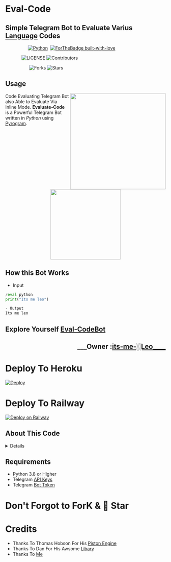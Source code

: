 # Eval-Code
## Simple Telegram Bot to Evaluate Varius [Language](https://github.com/Roshan-Here/Eval-Code/blob/main/README.md#supported-languages) Codes
&nbsp;&nbsp;&nbsp;&nbsp;&nbsp;&nbsp;&nbsp;&nbsp;&nbsp;&nbsp;&nbsp;&nbsp;&nbsp;&nbsp;&nbsp;&nbsp;&nbsp;&nbsp;[![Python](http://forthebadge.com/images/badges/made-with-python.svg)](https://python.org)&nbsp;
[![ForTheBadge built-with-love](http://ForTheBadge.com/images/badges/built-with-love.svg)](https://github.com/Roshan-Here/)


&nbsp;&nbsp;&nbsp;&nbsp;&nbsp;&nbsp;&nbsp;&nbsp;&nbsp;&nbsp;&nbsp;&nbsp;&nbsp;![LICENSE](https://img.shields.io/github/license/its-leo-bitch/Eval-Code?style=for-the-badge&logo=appveyor)&nbsp;![Contributors](https://img.shields.io/github/contributors/Roshan-Here/Eval-Code?style=for-the-badge&logo=appveyor)


&nbsp;&nbsp;&nbsp;&nbsp;&nbsp;&nbsp;&nbsp;&nbsp;&nbsp;&nbsp;&nbsp;&nbsp;&nbsp;&nbsp;&nbsp;&nbsp;&nbsp;&nbsp;&nbsp;![Forks](https://img.shields.io/github/forks/its-leo-bitch/Eval-Code?style=for-the-badge&logo=appveyor)&nbsp;![Stars](https://img.shields.io/github/stars/Roshan-Here/Eval-Code?style=for-the-badge&logo=appveyor)

## Usage
<img src="https://telegra.ph/file/e76d40ed899c2abd87209.jpg" width="300" align="right">

Code Evaluating Telegram Bot
also Able to Evaluate Via Inline Mode.
**Evaluate-Code** is a Powerful Telegram Bot written in _Python_ using [Pyrogram](https://github.com/pyrogram/pyrogram).
<br>
<p align="center">
    <a href="https://telegram.dog/WONKRU_HERE"><img src="https://img.shields.io/badge/Support%20Group-XDgangZ--%F0%9D%91%BF-blue?&logo=telegram&style=social" width=220px></a></p>

## How this Bot Works
- Input
```python
/eval python
print("Its me leo")

- Output
Its me leo
```

## Explore Yourself [Eval-CodeBot](http://telegram.dog/Eval_CodeBot)
<h2 align="right"><b>___Owner :<a href="https://github.com/Roshan-Here">its-me-░Leo____</a></b><h2>


# Deploy To Heroku
[![Deploy](https://www.herokucdn.com/deploy/button.svg)](https://heroku.com/deploy?template=https://github.com/Ryu120/Eval-Code/)

# Deploy To Railway
[![Deploy on Railway](https://railway.app/button.svg)](https://railway.app/new/template?template=https%3A%2F%2Fgithub.com%2FRoshan-Here%2FEval-Code&envs=API_ID%2CAPI_HASH%2CTOKEN%2CBOTUSERNAME&API_IDDesc=Your+APP+ID+From+my.telegram.org&API_HASHDesc=Your+API+Hash+From+my.telegram.org&TOKENDesc=Your+Bot+Token+From+%40BotFather&BOTUSERNAMEDesc=Your+Bot+Username+Without+%40&referralCode=iJhyef)

## About This Code
<details>
 
# Legal Disclaimer
    
```
/**
   BeFoRe DepLoYing THiNk aBoUt HoW i CrEaTeD ThiS boT💃
           & I SpenD MoRe tHaN 3-Weeks To Create This Project.. 
           So, SUppoRt mE By FOrkiNG & GimMMee 🌟
                        
                           SpeCial ThankZ To @WONKRU_HERE
/**
```
# Supported languages:

- awk
- bash
- brainfuck
- c
- c++
- cjam
- clojure
- cobol
- coffeescript
- cow
- cjam
- crystal
- d
- dart
- dash
- dotnet
- dragon
- elixir
- erlang
- fortran
- go
- golfscript
- groovy
- haskell
- haskell
- java
- javascript
- jelly
- julia
- kotlin
- lisp
- lolcode
- lua
- mono
- nasm
- nasm64
- nim
- ocaml
- octave
- osabie
- paradoc
- pascal
- perl
- php
- ponylang
- prolog
- pure
- pyth
- python
- python2
- raku
- rockstar
- ruby
- rust
- scala
- swift
- typescript
- vlang
- yeethon
- zig
    
</details>
    
## Requirements 
* Python 3.8 or Higher
* Telegram [API Keys](https://my.telegram.org/apps)
* Telegram [Bot Token](https://t.me/BotFather)


# Don't Forgot to ForK & 🌟 Star
  
# Credits
- Thanks To Thomas Hobson For His [Piston Engine](https://github.com/engineer-man/piston)
- Thanks To Dan For His Awsome [Libary](https://github.com/pyrogram/pyrogram)
- Thanks To [Me](https://github.com/Roshan-Here)


